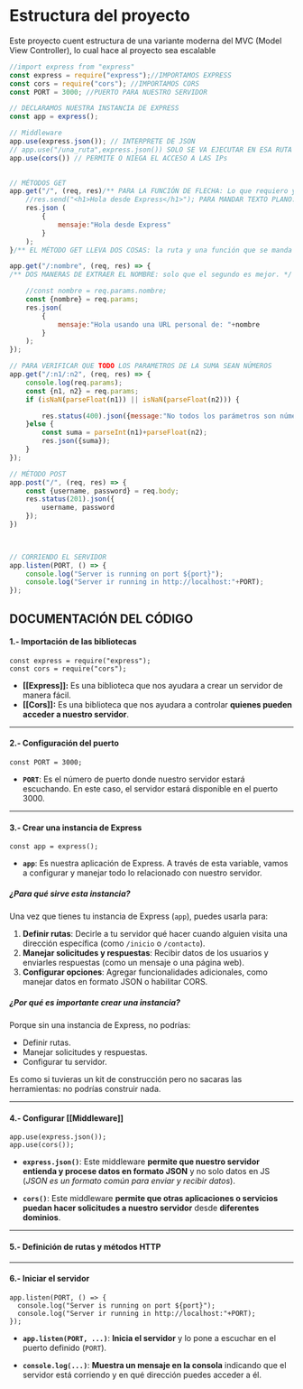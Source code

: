 # Estructura del proyecto
Este proyecto cuent estructura de una variante moderna del MVC (Model View Controller), lo cual hace al proyecto sea escalable 


```JavaScript
//import express from "express"
const express = require("express");//IMPORTAMOS EXPRESS
const cors = require("cors"); //IMPORTAMOS CORS
const PORT = 3000; //PUERTO PARA NUESTRO SERVIDOR

// DECLARAMOS NUESTRA INSTANCIA DE EXPRESS
const app = express();

// Middleware
app.use(express.json()); // INTERPRETE DE JSON
// app.use("/una_ruta",express.json()) SOLO SE VA EJECUTAR EN ESA RUTA
app.use(cors()) // PERMITE O NIEGA EL ACCESO A LAS IPs
 

// MÉTODOS GET
app.get("/", (req, res)/** PARA LA FUNCIÓN DE FLECHA: Lo que requiero y lo que devuelvo */ => {
	//res.send("<h1>Hola desde Express</h1>"); PARA MANDAR TEXTO PLANO.
	res.json (
		{
			mensaje:"Hola desde Express"
		}
	);
}/** EL MÉTODO GET LLEVA DOS COSAS: la ruta y una función que se manda a llamar. */);

app.get("/:nombre", (req, res) => {
/** DOS MANERAS DE EXTRAER EL NOMBRE: solo que el segundo es mejor. */

	//const nombre = req.params.nombre;
	const {nombre} = req.params;
	res.json(
		{
			mensaje:"Hola usando una URL personal de: "+nombre
		}
	);
});

// PARA VERIFICAR QUE TODO LOS PARAMETROS DE LA SUMA SEAN NÚMEROS
app.get("/:n1/:n2", (req, res) => {
	console.log(req.params);
	const {n1, n2} = req.params;
	if (isNaN(parseFloat(n1)) || isNaN(parseFloat(n2))) {

		res.status(400).json({message:"No todos los parámetros son números"})
	}else {
		const suma = parseInt(n1)+parseFloat(n2);
		res.json({suma});
	}
});

// MÉTODO POST
app.post("/", (req, res) => {
	const {username, password} = req.body;
	res.status(201).json({
		username, password
	});
})

  

// CORRIENDO EL SERVIDOR
app.listen(PORT, () => {
	console.log("Server is running on port ${port}");
	console.log("Server ir running in http://localhost:"+PORT);
});
```

## DOCUMENTACIÓN DEL CÓDIGO

#### 1.- Importación de las bibliotecas
```JS
const express = require("express");
const cors = require("cors");
```
- **[[Express]]:** Es una biblioteca que nos ayudara a crear un servidor de manera fácil.
- **[[Cors]]:** Es una biblioteca que nos ayudara a controlar **quienes pueden acceder a nuestro servidor**.

---

#### 2.- Configuración del puerto

```JS
const PORT = 3000;
```

- **`PORT`**: Es el número de puerto donde nuestro servidor estará escuchando. En este caso, el servidor estará disponible en el puerto 3000.

---

#### 3.- Crear una instancia de Express

```JS
const app = express();
```
- **`app`**: Es nuestra aplicación de Express. A través de esta variable, vamos a configurar y manejar todo lo relacionado con nuestro servidor.

##### ¿Para qué sirve esta instancia?

Una vez que tienes tu instancia de Express (`app`), puedes usarla para:

1. **Definir rutas**: Decirle a tu servidor qué hacer cuando alguien visita una dirección específica (como `/inicio` o `/contacto`).
2. **Manejar solicitudes y respuestas**: Recibir datos de los usuarios y enviarles respuestas (como un mensaje o una página web).
3. **Configurar opciones**: Agregar funcionalidades adicionales, como manejar datos en formato JSON o habilitar CORS.

##### ¿Por qué es importante crear una instancia?

Porque sin una instancia de Express, no podrías:

- Definir rutas.
- Manejar solicitudes y respuestas.
- Configurar tu servidor.

Es como si tuvieras un kit de construcción pero no sacaras las herramientas: no podrías construir nada. 

---

#### 4.- Configurar [[Middleware]]

```JS
app.use(express.json());
app.use(cors());
```

- **`express.json()`**: Este middleware **permite que nuestro servidor entienda y procese datos en formato JSON** y no solo datos en JS (_JSON es un formato común para enviar y recibir datos_).

- **`cors()`**: Este middleware **permite que otras aplicaciones o servicios puedan hacer solicitudes a nuestro servidor** desde **diferentes dominios**.

---

#### 5.- Definición de rutas y métodos HTTP


---

#### 6.- Iniciar el servidor

```JS
app.listen(PORT, () => {
  console.log("Server is running on port ${port}");
  console.log("Server ir running in http://localhost:"+PORT);
});
```

- **`app.listen(PORT, ...)`**: **Inicia el servidor** y lo pone a escuchar en el puerto definido (`PORT`).
    
- **`console.log(...)`**: **Muestra un mensaje en la consola** indicando que el servidor está corriendo y en qué dirección puedes acceder a él.
